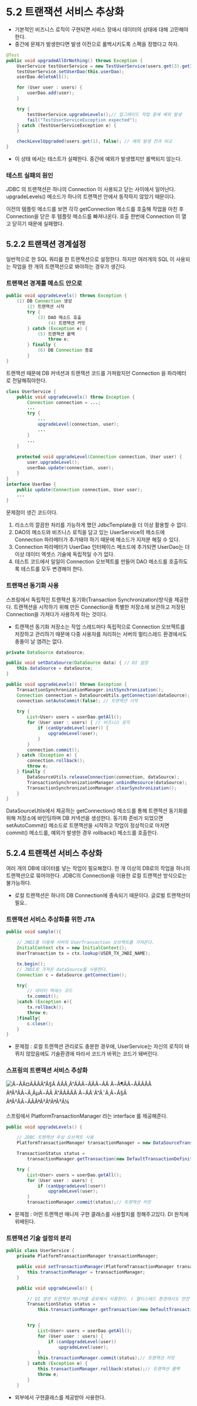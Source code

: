 # 5.2 트랜잭션 서비스 추상화

* 기본적인 비즈니스 로직이 구현되면 서비스 장애시 데이터의 상태에 대해 고민해야한다.
* 중간에 문제가 발생한다면 발생 이전으로 롤백시키도록 스펙을 정했다고 하자.

```java
@Test
public void upgradeAllOrNothing() throws Exception {
    UserService testUserService = new TestUserService(users.get(3).getId());
    testUserService.setUserDao(this.userDao);
    userDao.deleteAll();

    for (User user : users) {
        userDao.add(user);
    }

    try {
        testUserService.upgradeLevels();// 업그레이드 작업 중에 예외 발생
        fail("TestUserServiceException expected");
    } catch (TestUserServiceException e) {
    }

    checkLevelUpgraded(users.get(1), false); // 예외 발생 전과 비교
}	
```

* 이 상태 에서는 테스트가 실패한다. 중간에 예외가 발생했지만 롤백되지 않는다.

### 테스트 실패의 원인

JDBC 의 트랜잭션은 하나의 Connection 이 사용되고 닫는 사이에서 일어난다. upgradeLevels() 메소드가 하나의 트랜잭션 안에서 동작하지 않았기 때문이다.

이전의 템플릿 메소드를 보면 각각 getConnection 메소드를 호출해 작업을 마친 후 Connection을 닫은 후 템플릿 메소드를 빠져나온다. 호출 한번에 Connection 이 열고 닫히기 때문에 실패했다.

## 5.2.2 트랜잭션 경계설정

일반적으로 한 SQL 쿼리를 한 트랜잭션으로 설정한다. 하지만 여러개의 SQL 이 사용되는 작업을 한 개의 트랜잭션으로 봐야하는 경우가 생긴다. 

### 트랜잭션 경계를 메소드 안으로

```JAVA
public void upgradeLevels() throws Exception {
    (1) DB Connection 생성
        (2) 트랜잭션 시작
        try {
            (3) DAO 메소드 호출
                (4) 트랜잭션 커밋
        } catch (Exception e) {
            (5) 트랜잭션 롤백
                throw e;
        } finally {
            (6) DB Connection 종료
        }
}
```

트랜잭션 때문에 DB 커넥션과 트랜잭션 코드를 가져왔지만 Connection 을 파라메터로 전달해줘야한다.

```java
class UserService {
    public void upgradeLevels() throw Exception {
        Connection connection = ...;
        ...
        try {
            ...
            upgradeLevel(connection, user);
            ...
        }
        ...
    }
    
    protected void upgradeLevel(Connection connection, User user) {
        user.upgradeLevel();
        userDao.update(connection, user);
    }
}
interface UserDao {
    public update(Connection connection, User user);
    ...
}
```

문제점이 생긴 코드이다.

1. 리소스의 깔끔한 처리를 가능하게 했던 JdbcTemplate을 더 이상 활용할 수 없다.
2. DAO의 메소드와 비즈니스 로직을 담고 있는 UserService의 메소드에 Connection 파라메터가 추가돼야 하기 때문에 메소드가 지저분 해질 수 있다.
3. Connection 파라메터가 UserDao 인터페이스 메소드에 추가되면 UserDao는 더 이상 데이터 엑셋스 기술에 독립적일 수가 없다.
4. 테스트 코드에서 일일이 Connection 오브젝트를 만들어 DAO 메소드를 호출하도록 테스트를 모두 변경해야 한다.

### 트랜잭션 동기화 사용

스프링에서 독립적인 트랜잭션 동기화(Transaction Synchronization)방식을 제공한다.  트랜잭션을 시작하기 위해 만든 Connection을 특별한 저장소에 보관하고 저장된 Connection을 가져다가 사용하게 하는 것이다.

* 트랜잭션 동기화 저장소는 작업 스레드마다 독립적으로 Connection 오브젝트를 저장하고 관리하기 때문에 다중 사용자를 처리하는 서버의 멀티스레드 환경에서도 충돌이 날 염려는 없다.

```java
private DataSource dataSource;

public void setDataSource(DataSource data) { // DI 설정
    this.dataSource = dataSource;
}

public void upgradeLevels() throws Exception {
    TransactionSynchronizationManager.initSynchronization();
    Connection connection = DataSourceUtils.getConnection(dataSource);
    connection.setAutoCommit(false); // 트랜잭션 시작 
    
    try {
        List<User> users = userDao.getAll();
        for (User user : users) { // 비즈니스 로직 
            if (canUgradeLevel(user)) {
                upgradeLevel(user);
            }
        }
        connection.commit();
    } catch (Exception e) {
        connection.rollback();
        throw e;
    } finally {
        DataSourceUtils.releaseConnection(connection, dataSource);
        TransactionSynchronizationManager.unbindResource(dataSource);
        TransactionSynchronizationManager.clearSynchronization();
    }
}
```

DataSourceUtils에서 제공하는 getConnection() 메소드를 통해 트랜잭션 동기화를 위해 저장소에 바인딩하며 DB 커넥션을 생성한다. 동기화 준비가 되었으면 setAutoCommit() 메소드로 트랜잭션을 시작하고 작업이 정상적으로 마치면 commit() 메소드를, 예외가 발생한 경우 rollback() 메소드를 호출한다.

## 5.2.4 트랜잭션 서비스 추상화

여러 개의 DB에 데이터를 넣는 작업이 필요해졌다. 한 개 이상의 DB로의 작업을 하나의 트랜잭션으로 묶어야한다. JDBC의 Connection을 이용한 로컬 트랜잭션 방식으로는 불가능하다.

* 로컬 트랜잭션은 하나의 DB Connection에 종속되기 때문이다. 글로벌 트랜잭션이 필요..

### 트랜잭션 서비스 추상화를 위한 JTA

```java
public void sample(){

    // JNDI를 이용해 서버의 UserTransaction 오브젝트를 가져온다.
    InitialContext ctx = new InitialContext();
    UserTransaction tx = ctx.lookup(USER_TX_JNDI_NAME);

    tx.begin();
    // JNDI로 가져온 dataSource를 사용한다.
    Connection c = dataSource.getConnection();  

    try{
        // 데이터 엑세스 코드
        tx.commit();
    }catch (Exception e){
        tx.rollback();
        throw e;
    }finally{
        c.close();
    }
}
```

* 문제점 : 로컬 트랜잭션 관리로도 충분한 경우에, UserService는 자신의 로직이 바뀌지 않았음에도 기술환경에 따라서 코드가 바뀌는 코드가 돼버린다.

### 스프링의 트랜잭션 서비스 추상화

![Ã¬ÂÂ¤Ã­ÂÂÃ"Â§Â Ã­ÂÂ¸Ã"ÂÂÃ¬ÂÂ­Ã¬ÂÂ Ã¬Â¶ÂÃ¬ÂÂÃ­ÂÂ ÃªÂ³ÂÃ¬Â¸ÂµÃ¬ÂÂ Ã"ÂÂÃ­ÂÂ Ã¬ÂÂ´Ã"Â¯Â¸Ã¬Â§Â ÃªÂ²ÂÃ¬ÂÂÃªÂ²Â°ÃªÂ³Â¼](http://mblogthumb4.phinf.naver.net/20140516_271/simjunbo_1400225783556pajun_PNG/transation3.png?type=w2)

스프링에서 PlatformTransactionManager 라는 interface 를 제공해준다. 

```java
public void upgradeLevels() {

    // JDBC 트랜잭션 추상 오브젝트 사용
    PlatformTransactionManager transactionManager = new DataSourceTransactionManager(dataSource);

    TransactionStatus status =
        transactionManager.getTransaction(new DefaultTransactionDefinition());

    try {
        List<User> users = userDao.getAll();
        for (User user : users) {
            if (canUpgradeLevel(user))
                upgradeLevel(user);
        }
        transactionManager.commit(status);// 트랜잭션 커밋
```

* 문제점 : 어떤 트랜잭션 매니저 구현 클래스를 사용할지를 정해주고있다. DI 원칙에 위배된다.

### 트랜잭션 기술 설정의 분리

```java
public class UserService {
    private PlatformTransactionManager transactionManager;

    public void setTransactionManager(PlatformTransactionManager transactionManager) {
        this.transactionManager = transactionManager;
    }

    public void upgradeLevels() {

        // DI 받은 트랜잭션 매니저를 공유해서 사용한다. ( 멀티스레드 환경에서도 안전 )
        TransactionStatus status =
            this.transactionManager.getTransaction(new DefaultTransactionDefinition());


        try {
            List<User> users = userDao.getAll();
            for (User user : users) {
                if (canUpgradeLevel(user))
                    upgradeLevel(user);
            }
            this.transactionManager.commit(status);// 트랜잭션 커밋
        } catch (Exception e) {
            this.transactionManager.rollback(status);// 트랜잭션 롤백
            throw e;
        }
    }
```

* 외부에서 구현클래스를 제공받아 사용한다.
